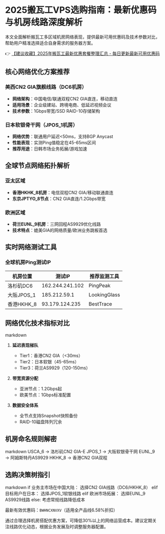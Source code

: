 # 2025搬瓦工VPS选购指南：最新优惠码与机房线路深度解析

本文全面解析搬瓦工多区域机房网络表现，提供最新可用优惠码及技术参数对比，帮助用户精准选择适合自身需求的服务器方案。

👉 [【建议收藏】2025年搬瓦工最新优惠套餐整理汇总 - 每日更新最新可用优惠码](https://bit.ly/banwagon)

## 核心网络优化方案推荐
### 美西CN2 GIA旗舰线路（DC6机房）
- **网络架构**：中国电信/联通双程CN2 GIA直连，移动直连
- **适用场景**：企业级建站、跨境电商、低延迟视频会议
- **技术参数**：1Gbps带宽/SSD RAID-10存储架构

### 日本软银骨干网（JPOS_1机房）
- **网络优势**：联通用户延迟<50ms，支持BGP Anycast
- **性能表现**：实测Ping值稳定在45-65ms区间
- **推荐用途**：日韩市场业务拓展/游戏加速

## 全球节点网络拓扑解析
### 亚太区域
- **香港HKHK_8机房**：电信双程CN2 GIA/移动联通直连
- **东京JPTYO_8节点**：CN2 GIA直连/1.2Gbps带宽

### 欧洲区域
- **荷兰EUNL_9机房**：三网回程AS9929优化线路
- **技术特点**：媲美GIA的网络质量/欧洲业务跳板首选

## 实时网络测试工具
### 全球机房Ping测试IP
| 机房位置       | 测试IP         | 推荐监测工具       |
|----------------|----------------|--------------------|
| 洛杉矶DC6      | 162.244.241.102| PingPeak          |
| 大阪JPOS_1     | 185.212.59.1  | LookingGlass      |
| 香港HKHK_8     | 93.179.124.235 | BestTrace         |

## 网络优化技术指标对比
markdown
1. **延迟表现梯队**
   - Tier1：香港CN2 GIA（<30ms）
   - Tier2：日本软银（45-65ms）
   - Tier3：荷兰AS9929（120-150ms）

2. **带宽资源分配**
   - 亚洲节点：1.2Gbps起
   - 欧美节点：1Gbps标准配置

3. **数据安全体系**
   - 全节点支持Snapshot快照备份
   - RAID-10磁盘阵列冗余

## 机房命名规则解密
markdown
USCA_6 → 洛杉矶CN2 GIA-E
JPOS_1 → 大阪软银骨干网
EUNL_9 → 阿姆斯特丹AS9929
HKHK_8 → 香港CN2 GIA双程

## 选购决策树指引
markdown
if 业务主市场在中国大陆：
   选择CN2 GIA线路（DC6/HKHK_8）
elif 目标用户在日本：
   选择JPOS_1软银线路
elif 欧洲市场拓展：
   选择EUNL_9 AS9929线路
else:
   考虑常规线路降低成本

最新有效优惠码：`BWHNCXNVXV`（适用全产品线6.58%折扣）

通过合理选择机房搭配优惠方案，可降低30%以上的网络运营成本。建议定期关注线路优化动态，根据业务发展及时调整服务器配置。